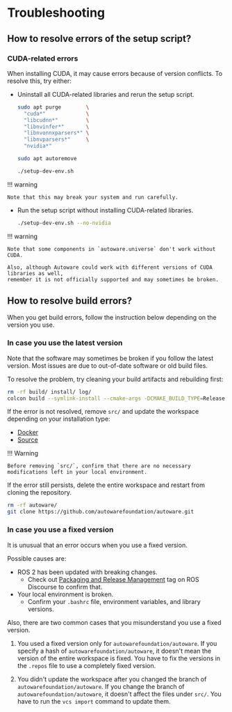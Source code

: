 # Troubleshooting

## How to resolve errors of the setup script?

### CUDA-related errors

When installing CUDA, it may cause errors because of version conflicts.
To resolve this, try either:

- Uninstall all CUDA-related libraries and rerun the setup script.

  ```bash
  sudo apt purge        \
    "cuda*"             \
    "libcudnn*"         \
    "libnvinfer*"       \
    "libnvonnxparsers*" \
    "libnvparsers*"     \
    "nvidia*"

  sudo apt autoremove

  ./setup-dev-env.sh
  ```

!!! warning

    Note that this may break your system and run carefully.

- Run the setup script without installing CUDA-related libraries.

  ```bash
  ./setup-dev-env.sh --no-nvidia
  ```

!!! warning

    Note that some components in `autoware.universe` don't work without CUDA.

    Also, although Autoware could work with different versions of CUDA libraries as well,
    remember it is not officially supported and may sometimes be broken.

## How to resolve build errors?

When you get build errors, follow the instruction below depending on the version you use.

### In case you use the latest version

Note that the software may sometimes be broken if you follow the latest version.
Most issues are due to out-of-date software or old build files.

To resolve the problem, try cleaning your build artifacts and rebuilding first:

```bash
rm -rf build/ install/ log/
colcon build --symlink-install --cmake-args -DCMAKE_BUILD_TYPE=Release
```

If the error is not resolved, remove `src/` and update the workspace depending on your installation type:

- [Docker](../installation/autoware/docker-installation.md#how-to-update-a-workspace)
- [Source](../installation/autoware/source-installation.md#how-to-update-a-workspace)

!!! Warning

    Before removing `src/`, confirm that there are no necessary modifications left in your local environment.

If the error still persists, delete the entire workspace and restart from cloning the repository.

```bash
rm -rf autoware/
git clone https://github.com/autowarefoundation/autoware.git
```

### In case you use a fixed version

It is unusual that an error occurs when you use a fixed version.

Possible causes are:

- ROS 2 has been updated with breaking changes.
  - Check out [Packaging and Release Management](https://discourse.ros.org/c/release/16) tag on ROS Discourse to confirm that.
- Your local environment is broken.
  - Confirm your `.bashrc` file, environment variables, and library versions.

Also, there are two common cases that you misunderstand you use a fixed version.

1. You used a fixed version only for `autowarefoundation/autoware`.
   If you specify a hash of `autowarefoundation/autoware`, it doesn't mean the version of the entire workspace is fixed.
   You have to fix the versions in the `.repos` file to use a completely fixed version.

2. You didn't update the workspace after you changed the branch of `autowarefoundation/autoware`.
   If you change the branch of `autowarefoundation/autoware`, it doesn't affect the files under `src/`.
   You have to run the `vcs import` command to update them.
